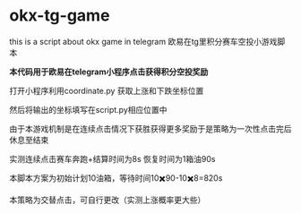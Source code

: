 # okx-tg-game

this is a script about okx game in telegram 欧易在tg里积分赛车空投小游戏脚本

**本代码用于欧易在telegram小程序点击获得积分空投奖励**

打开小程序利用coordinate.py 获取上涨和下跌坐标位置

然后将输出的坐标填写在script.py相应位置中

由于本游戏机制是在连续点击情况下获胜获得更多奖励于是策略为一次性点击完后休息至结束

实测连续点击赛车奔跑+结算时间为8s 恢复时间为1箱油90s

本脚本方案为初始计划10油箱，等待时间10✖️90-10✖️8=820s

本策略为交替点击，可自行更改（实测上涨概率更大些）
